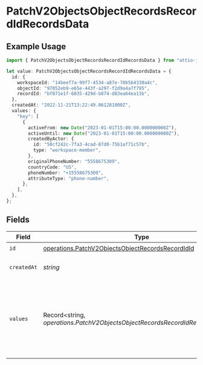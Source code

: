 # PatchV2ObjectsObjectRecordsRecordIdRecordsData

## Example Usage

```typescript
import { PatchV2ObjectsObjectRecordsRecordIdRecordsData } from "attio-js/models/operations";

let value: PatchV2ObjectsObjectRecordsRecordIdRecordsData = {
  id: {
    workspaceId: "14beef7a-99f7-4534-a87e-70b564330a4c",
    objectId: "97052eb9-e65e-443f-a297-f2d9a4a7f795",
    recordId: "bf071e1f-6035-429d-b874-d83ea64ea13b",
  },
  createdAt: "2022-11-21T13:22:49.061281000Z",
  values: {
    "key": [
      {
        activeFrom: new Date("2023-01-01T15:00:00.000000000Z"),
        activeUntil: new Date("2023-01-01T15:00:00.000000000Z"),
        createdByActor: {
          id: "50cf242c-7fa3-4cad-87d0-75b1af71c57b",
          type: "workspace-member",
        },
        originalPhoneNumber: "5558675309",
        countryCode: "US",
        phoneNumber: "+15558675309",
        attributeType: "phone-number",
      },
    ],
  },
};
```

## Fields

| Field                                                                                                                | Type                                                                                                                 | Required                                                                                                             | Description                                                                                                          | Example                                                                                                              |
| -------------------------------------------------------------------------------------------------------------------- | -------------------------------------------------------------------------------------------------------------------- | -------------------------------------------------------------------------------------------------------------------- | -------------------------------------------------------------------------------------------------------------------- | -------------------------------------------------------------------------------------------------------------------- |
| `id`                                                                                                                 | [operations.PatchV2ObjectsObjectRecordsRecordIdId](../../models/operations/patchv2objectsobjectrecordsrecordidid.md) | :heavy_check_mark:                                                                                                   | N/A                                                                                                                  |                                                                                                                      |
| `createdAt`                                                                                                          | *string*                                                                                                             | :heavy_check_mark:                                                                                                   | When this record was created.                                                                                        | 2022-11-21T13:22:49.061281000Z                                                                                       |
| `values`                                                                                                             | Record<string, *operations.PatchV2ObjectsObjectRecordsRecordIdRecordsValues*[]>                                      | :heavy_check_mark:                                                                                                   | A record type with an attribute `api_slug` as the key, and an array of value objects as the values.                  |                                                                                                                      |